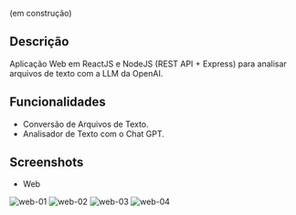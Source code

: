 (em construção)
## Descrição
Aplicação Web em ReactJS e NodeJS (REST API + Express) para analisar arquivos de texto com a LLM da OpenAI. 

## Funcionalidades
* Conversão de Arquivos de Texto.
* Analisador de Texto com o Chat GPT.

## Screenshots
* Web

![web-01](https://github.com/fractalxg/portfolio-openai/assets/147837025/c3450067-ecd6-4b8b-ae5d-b1d5cb564549)
![web-02](https://github.com/fractalxg/portfolio-openai/assets/147837025/7773552b-a657-46ba-a106-206056ec3e24)
![web-03](https://github.com/fractalxg/portfolio-openai/assets/147837025/b8c37923-4c71-43e3-9e1e-18e156fe0434)
![web-04](https://github.com/fractalxg/portfolio-openai/assets/147837025/64479edd-fd5c-4996-a86d-e28df2d1c38d)


